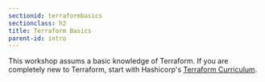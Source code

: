 ```yaml
---
sectionid: terraformbasics
sectionclass: h2
title: Terraform Basics
parent-id: intro
---
```


This workshop assums a basic knowledge of Terraform.  If you are completely new to Terraform, start with Hashicorp's [Terraform Curriculum](https://learn.hashicorp.com/terraform/).
